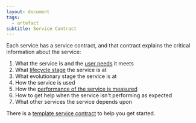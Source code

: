 ```yaml
---
layout: document
tags:
  - artefact
subtitle: Service Contract
---
```


Each service has a service contract, and that contract explains the critical information about the service:

1. What the service is and the [user needs](/user-needs) it meets
2. What [lifecycle stage](/lifecycle) the service is at
3. What evolutionary stage the service is at
4. How the service is used
5. How the [performance of the service is measured](/measuring-service-performance/)
6. How to get help when the service isn't performing as expected
7. What other services the service depends upon

There is a [template service contract](/service-contract-template) to help you get started.
